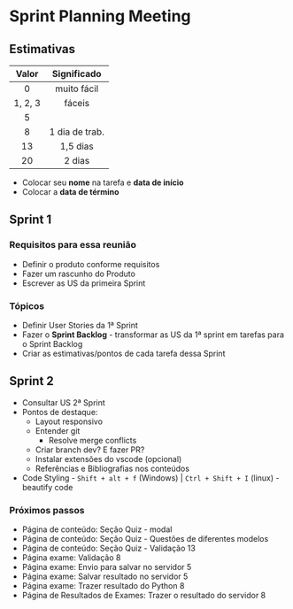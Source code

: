 # Sprint Planning Meeting

## Estimativas

|  Valor  |  Significado   |
| :-----: | :------------: |
|    0    |  muito fácil   |
| 1, 2, 3 |     fáceis     |
|    5    |                |
|    8    | 1 dia de trab. |
|   13    |    1,5 dias    |
|   20    |     2 dias     |

- Colocar seu **nome** na tarefa e  **data de início**
- Colocar a **data de término**

## Sprint 1

### Requisitos para essa reunião

- Definir o produto conforme requisitos
- Fazer um rascunho do Produto
- Escrever as US da primeira Sprint

### Tópicos

- Definir User Stories da 1ª Sprint
- Fazer o **Sprint Backlog**  - transformar as US da 1ª sprint em tarefas para o Sprint Backlog
- Criar as estimativas/pontos de cada tarefa dessa Sprint

## Sprint 2

- Consultar US 2ª Sprint
- Pontos de destaque:
  - Layout responsivo
  - Entender git
    - Resolve merge conflicts
  - Criar branch dev? E fazer PR?
  - Instalar extensões do vscode (opcional)
  - Referências e Bibliografias nos conteúdos
- Code Styling - `Shift + alt + f` (Windows) | `Ctrl + Shift + I` (linux) - beautify code


### Próximos passos

- Página de conteúdo: Seção Quiz - modal
- Página de conteúdo: Seção Quiz - Questões de diferentes modelos
- Página de conteúdo: Seção Quiz - Validação  13
- Página exame: Validação  8
- Página exame: Envio para salvar no servidor  5
- Página exame: Salvar resultado no servidor 5
- Página exame: Trazer resultado do Python  8
- Página de Resultados de Exames: Trazer o resultado do servidor  8
